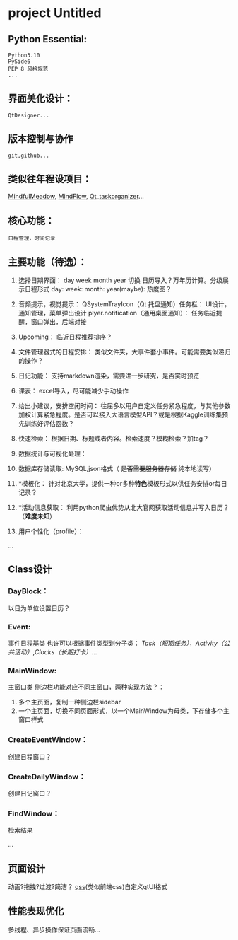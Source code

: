 # project Untitled


## Python Essential:

	Python3.10
	PySide6
	PEP 8 风格规范
	...
## 界面美化设计：

	QtDesigner...

## 版本控制与协作
	git,github...
## 类似往年程设项目：

[MindfulMeadow](https://github.com/MindfulMeadow-Dev-Team/MindfulMeadow),
[MindFlow](https://github.com/Oscarhouhyk/MindFlow),
[Qt_taskorganizer](https://github.com/MethierAdde/Qt_taskorganizer)...

## 核心功能：

	日程管理，时间记录

## 主要功能（待选）：
1. 选择日期界面：
day week month year 切换 日历导入？万年历计算。分级展示日程形式
day:
week:
month:
year(maybe):
热度图？

2. 音频提示，视觉提示：
QSystemTrayIcon（Qt 托盘通知）任务栏：
UI设计，通知管理，菜单弹出设计
plyer.notification（通用桌面通知）：
任务临近提醒，窗口弹出，后端对接

3. Upcoming：
临近日程推荐排序？

4. 文件管理器式的日程安排：
类似文件夹，大事件套小事件。可能需要类似递归的操作？

5. 日记功能：
支持markdown渲染，需要进一步研究，是否实时预览

6. 课表：
excel导入，尽可能减少手动操作

7. 给出小建议，安排空闲时间：
往届多以用户自定义任务紧急程度，与其他参数加权计算紧急程度。是否可以接入大语言模型API？或是根据Kaggle训练集预先训练好评估函数？

8. 快速检索：
根据日期、标题或者内容。检索速度？模糊检索？加tag？

9. 数据统计与可视化处理： 

10.  数据库存储读取:
MySQL,json格式（ ~~是否需要服务器存储~~ 纯本地读写）

11. *模板化：
针对北京大学，提供一种or多种**特色**模板形式以供任务安排or每日记录？

12. *活动信息获取：
利用python爬虫优势从北大官网获取活动信息并写入日历？（**难度未知**）

13. 用户个性化（profile）：

...
## Class设计

### DayBlock：
以日为单位设置日历？
### Event: 
事件日程基类
也许可以根据事件类型划分子类：
*Task（短期任务）*，*Activity（公共活动）*,*Clocks（长期打卡）*...
### MainWindow: 
主窗口类
侧边栏功能对应不同主窗口，两种实现方法？：
1. 多个主页面，复制一种侧边栏sidebar
2. 一个主页面，切换不同页面形式，以一个MainWindow为母类，下存储多个主窗口样式
### CreateEventWindow：
创建日程窗口？
### CreateDailyWindow：
创建日记窗口？
### FindWindow：
检索结果

...

## 页面设计
动画?拖拽?过渡?简洁？
[qss](https://doc.qt.io/qtforpython-6/tutorials/basictutorial/widgetstyling.html#tutorial-widgetstyling)(类似前端css)自定义qtUI格式

## 性能表现优化
多线程、异步操作保证页面流畅…
<!--stackedit_data:
eyJoaXN0b3J5IjpbLTExMzUxNDEwMDEsLTEwMzMyODg2MDBdfQ
==
-->